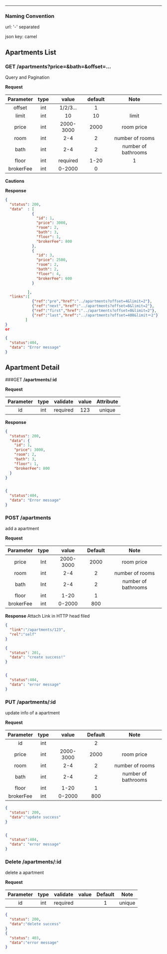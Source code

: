 ------------

### Naming Convention

url: '-' separated

json key: camel

Apartments List
---------------

### GET **/apartments?price=&bath=&offset=...**

Query and Pagination

**Request**

| Parameter  | type   | value   | default|    Note |
|:----------:|:------:|:-------:|:------:|:--------:|
|   offset |  int    |  1/2/3...|    1   |          |
|   limit  |  int    |     10   |    10  |  limit     |
|price     |  int    | 2000-3000| 2000   |  room price |
|room      |  int    | 2-4      | 2      | number of rooms|
|bath      |  int    |2-4       | 2      | number of bathrooms|
|floor     |  int    | required | 1-20   |  1  |
|brokerFee |	int	   |	 0-2000	| 0|||

**Cautions**

**Response**

```json
{
  "status": 200,
  "data"  : [
            {
              "id": 1,
              "price": 3000,
              "room": 2,
              "bath": 3,
              "floor": 1,
              "brokerFee": 800
            },
            {
              "id": 3,
              "price": 2500,
              "room": 2,
              "bath": 2,
              "floor": 4,
              "brokerFee": 600
            }

          ],
  "links":[
            {"ref":"pre","href":"../apartments?offset=4&limit=2"},
            {"ref":"next","href":"../apartments?offset=8&limit=2"},
            {"ref":"first","href":"../apartments?offset=0&limit=2"},
            {"ref":"last","href":"../apartments?offset=400&limit＝2"}
         ]
}
or

{
  "status":404,
  "data": "Error message"
}

```

Apartment Detail
----------------

###GET **/apartments/:id**


**Request**

| Parameter | type | validate | value | Attribute |
|:---------:|:----:|:--------:|:-----:|:---------:|
|   id   | int  | required |   123 |  unique   |

**Response**

```json
{
  "status": 200,
  "data": {
    "id": 1,
    "price": 3000,
    "room": 2,
    "bath": 3,
    "floor": 1,
    "brokerFee": 800
  }
}


{
  "status":404,
  "data": "Error message"
}
```

### POST **/apartments**


add a apartment

**Request**

|  Parameter      | type             | value                | Default | Note      |
|:------------------:|:--------:|:--------------------:|:-------:|:---------:|
|price| Int        | 2000-3000|  2000   | room price |
|room| int          |2-4|  2  | number of rooms|
|bath| Int  |2-4| 2| number of bathrooms|
|floor  | int    | 1-20    |  1  | |
|brokerFee|	int	|	 0-2000 |	800  || |

**Response**
Attach Link in HTTP head filed
```json
{
  "link":"/apartments/123",
  "rel":"self"
}
```


```json
{
  "status": 201,
  "data": "create success!"
}


{
  "status":404,
  "data": "error message"
}
```
### PUT **/apartments/:id**

update info of a apartment

**Request**

|  Parameter      | type             | value                | Default | Note      |
|:------------------:|:--------:|:--------------------:|:-------:|:---------:|
|id|int|  |2|  |
|price| int        | 2000-3000|  2000   | room price |
|room| int          |2-4|  2  | number of rooms|
|bath| int  |2-4| 2| number of bathrooms|
|floor  | int    | 1-20    |  1  | |
|brokerFee|	int	|	 0-2000 |	800  || |


```json
{
  "status": 200,
  "data":"update success"
}


{
  "status":404,
  "data": "error message"
}
```
### Delete **/apartments/:id**
delete a apartment

**Request**

|  Parameter      | type            | validate | value                | Default | Note      |
|:------------------:|:---------------:|:--------:|:--------------------:|:-------:|:---------:|
|     id     |       int       | required  |         |     1|unique|    |


```json
{
  "status": 200,
  "data":"delete success"
}
{
  "status": 403,
  "data":"error message"
}

```

